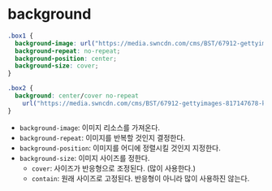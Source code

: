 # background

```css
.box1 {
  background-image: url("https://media.swncdn.com/cms/BST/67912-gettyimages-817147678-kieferpix.1200w.tn.webp");
  background-repeat: no-repeat;
  background-position: center;
  background-size: cover;
}
```

```css
.box2 {
  background: center/cover no-repeat
    url("https://media.swncdn.com/cms/BST/67912-gettyimages-817147678-kieferpix.1200w.tn.webp");
}
```

- `background-image`: 이미지 리소스를 가져온다.
- `background-repeat`: 이미지를 반복할 것인지 결정한다.
- `background-position`: 이미지를 어디에 정렬시킬 것인지 지정한다.
- `background-size`: 이미지 사이즈를 정한다.
  - `cover`: 사이즈가 반응형으로 조정된다. (많이 사용한다.)
  - `contain`: 원래 사이즈로 고정된다. 반응형이 아니라 많이 사용하진 않는다.
